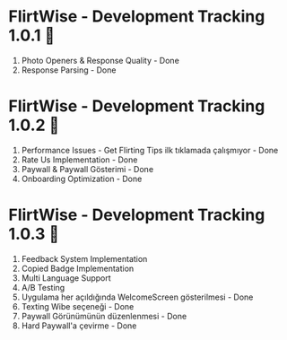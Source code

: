 # FlirtWise - Development Tracking 1.0.1 🎯

1. Photo Openers & Response Quality - Done
2. Response Parsing - Done

# FlirtWise - Development Tracking 1.0.2 🎯

1. Performance Issues - Get Flirting Tips ilk tıklamada çalışmıyor - Done
2. Rate Us Implementation - Done
3. Paywall & Paywall Gösterimi - Done
4. Onboarding Optimization - Done

# FlirtWise - Development Tracking 1.0.3 🎯

1. Feedback System Implementation
2. Copied Badge Implementation
3. Multi Language Support
4. A/B Testing
5. Uygulama her açıldığında WelcomeScreen gösterilmesi - Done
6. Texting Wibe seçeneği - Done
7. Paywall Görünümünün düzenlenmesi - Done
8. Hard Paywall'a çevirme - Done
